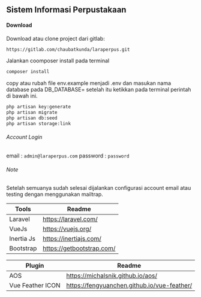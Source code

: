 ## Sistem Informasi Perpustakaan

#### Download

Download atau clone project dari gitlab:

```sh
https://gitlab.com/chaubatkunda/laraperpus.git
```

Jalankan coomposer install pada terminal

```sh
composer install
```

copy atau rubah file env.example menjadi .env dan masukan nama database pada DB_DATABASE= setelah itu ketikkan pada terminal perintah di bawah ini.

```sh
php artisan key:generate
php artisan migrate
php artisan db:seed
php artisan storage:link
```

###### Account Login

email : `admin@laraperpus.com`
password : `password`

###### Note

Setelah semuanya sudah selesai dijalankan configurasi account email atau testing dengan menggunakan mailtrap.

| Tools      | Readme                    |
| ---------- | ------------------------- |
| Laravel    | https://laravel.com/      |
| VueJs      | https://vuejs.org/        |
| Inertia Js | https://inertiajs.com/    |
| Bootstrap  | https://getbootstrap.com/ |

| Plugin           | Readme                                      |
| ---------------- | ------------------------------------------- |
| AOS              | https://michalsnik.github.io/aos/           |
| Vue Feather ICON | https://fengyuanchen.github.io/vue-feather/ |
